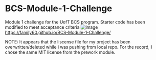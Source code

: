 # BCS-Module-1-Challenge
Module 1 challenge for the UofT BCS program. Starter code has been modified to meet acceptance criteria
![image](https://user-images.githubusercontent.com/80120484/187553610-33da4801-418b-472d-b1ff-b07d353e388d.png)
https://family60.github.io/BCS-Module-1-Challenge/


NOTE: It appears that the liscense file for my project has been overwritten/deleted while i was pushing from local repo. For the record, I chose the same MIT license from the prework module.
